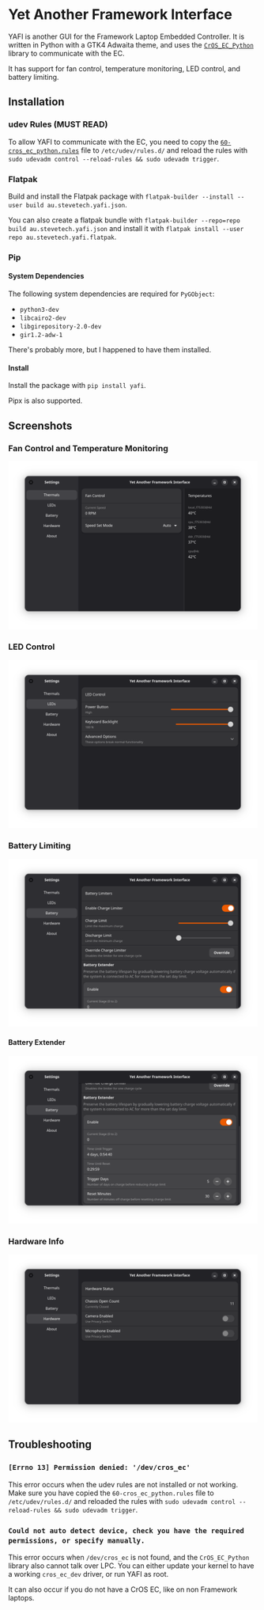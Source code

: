 # Yet Another Framework Interface

YAFI is another GUI for the Framework Laptop Embedded Controller.
It is written in Python with a GTK4 Adwaita theme, and uses the [`CrOS_EC_Python`](https://github.com/Steve-Tech/CrOS_EC_Python) library to communicate with the EC.

It has support for fan control, temperature monitoring, LED control, and battery limiting.

## Installation

### udev Rules (MUST READ)

To allow YAFI to communicate with the EC, you need to copy the [`60-cros_ec_python.rules`](https://github.com/Steve-Tech/YAFI/blob/main/60-cros_ec_python.rules) file to `/etc/udev/rules.d/` and reload the rules with `sudo udevadm control --reload-rules && sudo udevadm trigger`.

### Flatpak

Build and install the Flatpak package with `flatpak-builder --install --user build au.stevetech.yafi.json`.

You can also create a flatpak bundle with `flatpak-builder --repo=repo build au.stevetech.yafi.json` and install it with `flatpak install --user repo au.stevetech.yafi.flatpak`.

### Pip

#### System Dependencies

The following system dependencies are required for `PyGObject`:

- `python3-dev`
- `libcairo2-dev`
- `libgirepository-2.0-dev`
- `gir1.2-adw-1`

There's probably more, but I happened to have them installed.

#### Install

Install the package with `pip install yafi`.

Pipx is also supported.

## Screenshots

### Fan Control and Temperature Monitoring

![Thermals Page](docs/1-thermals.png)

### LED Control

![LEDs Page](docs/2-leds.png)

### Battery Limiting

![Battery Page](docs/3-battery.png)

#### Battery Extender

![Battery Extender](docs/3a-battery-ext.png)

### Hardware Info

![Hardware Page](docs/4-hardware.png)

## Troubleshooting

### `[Errno 13] Permission denied: '/dev/cros_ec'`

This error occurs when the udev rules are not installed or not working. Make sure you have copied the `60-cros_ec_python.rules` file to `/etc/udev/rules.d/` and reloaded the rules with `sudo udevadm control --reload-rules && sudo udevadm trigger`.

### `Could not auto detect device, check you have the required permissions, or specify manually.`

This error occurs when `/dev/cros_ec` is not found, and the `CrOS_EC_Python` library also cannot talk over LPC.
You can either update your kernel to have a working `cros_ec_dev` driver, or run YAFI as root.

It can also occur if you do not have a CrOS EC, like on non Framework laptops.

